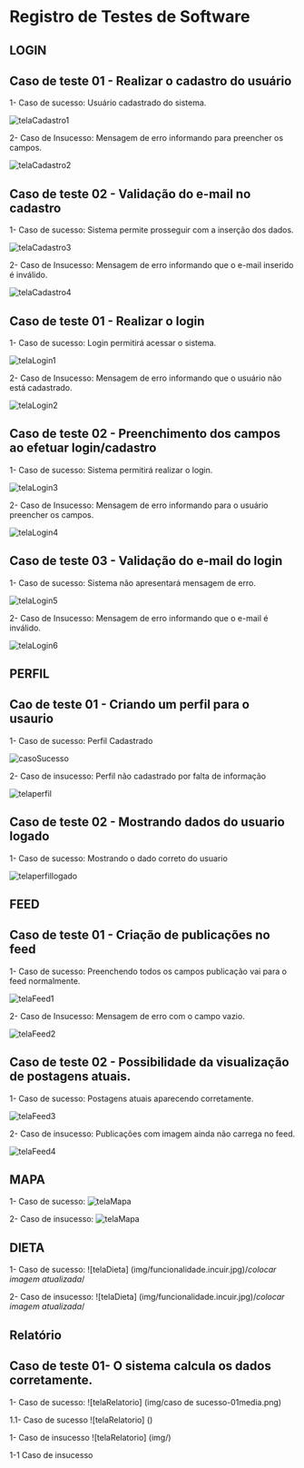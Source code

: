 # Registro de Testes de Software

## LOGIN

## Caso de teste 01 - Realizar o cadastro do usuário

1- Caso de sucesso: Usuário cadastrado do sistema.

![telaCadastro1](img/CadastroSucess.png)

2- Caso de Insucesso: Mensagem de erro informando para preencher os campos.

![telaCadastro2](img/CadastroError.png)

## Caso de teste 02 - Validação do e-mail no cadastro

1- Caso de sucesso: Sistema permite prosseguir com a inserção dos dados.

![telaCadastro3](img/EmailOK.png)

2- Caso de Insucesso: Mensagem de erro informando que o e-mail inserido é inválido.

![telaCadastro4](img/EmailOK.png)

## Caso de teste 01 - Realizar o login

1- Caso de sucesso: Login permitirá acessar o sistema.

![telaLogin1](img/LoginOK.png)

2- Caso de Insucesso: Mensagem de erro informando que o usuário não está cadastrado.

![telaLogin2](img/LoginInvalido.png)

## Caso de teste 02 - Preenchimento dos campos ao efetuar login/cadastro

1- Caso de sucesso: Sistema permitirá realizar o login.

![telaLogin3](img/LoginOK.png)

2- Caso de Insucesso: Mensagem de erro informando para o usuário preencher os campos.

![telaLogin4](img/LoginError.png)

## Caso de teste 03 - Validação do e-mail do login

1- Caso de sucesso: Sistema não apresentará mensagem de erro.

![telaLogin5](img/EmailLoginOK.png)

2- Caso de Insucesso: Mensagem de erro informando que o e-mail é inválido.

![telaLogin6](img/EmailLoginError.png)

## PERFIL

## Cao de teste 01 - Criando um perfil para o usaurio

1- Caso de sucesso: Perfil Cadastrado 

![casoSucesso](img/caso%20de%20sucesso%20perfil.png)

2- Caso de insucesso: Perfil não cadastrado por falta de informação

![telaperfil](img/caso%20de%20insucesso%20perfil.png)

## Caso de teste 02 - Mostrando dados do usuario logado

1- Caso de sucesso: Mostrando o dado correto do usuario

![telaperfillogado](img/infor.png)

## FEED 

## Caso de teste 01 - Criação de publicações no feed

1- Caso de sucesso: Preenchendo todos os campos publicação vai para o feed normalmente.

![telaFeed1](img/DadosPreenchidosFeed.png)

2- Caso de Insucesso: Mensagem de erro com o campo vazio.

![telaFeed2](img/DadosNaoPreenchidosFeed.png)


## Caso de teste 02 - Possibilidade da visualização de postagens atuais.

1- Caso de sucesso: Postagens atuais aparecendo corretamente.

![telaFeed3](img/PublicacoesFeed.png)

2- Caso de insucesso: Publicações com imagem ainda não carrega no feed.

![telaFeed4](img/PublicacoesFeed.png)


## MAPA 

1- Caso de sucesso:
![telaMapa](img/MapaOK.png)

2- Caso de insucesso:
![telaMapa](img/MapaError.png)


## DIETA 

1- Caso de sucesso:
![telaDieta] (img/funcionalidade.incuir.jpg)/*colocar imagem atualizada*/

2- Caso de insucesso:
![telaDieta] (img/funcionalidade.incuir.jpg)/*colocar imagem atualizada*/

## Relatório

## Caso de teste 01- O sistema calcula os dados corretamente.

1- Caso de sucesso:
![telaRelatorio] (img/caso de sucesso-01media.png)

1.1- Caso de sucesso
![telaRelatorio] ()

1- Caso de insucesso
![telaRelatorio] (img/)

1-1 Caso de insucesso
